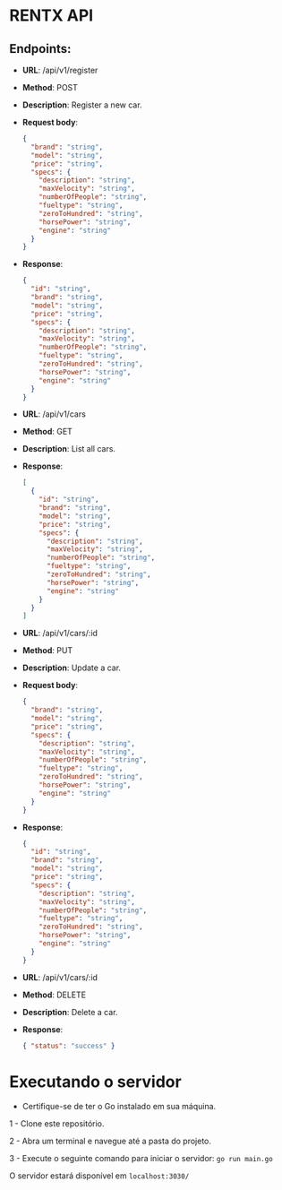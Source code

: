 # RENTX API

## Endpoints:

- **URL**: /api/v1/register
- **Method**: POST
- **Description**: Register a new car.

- **Request body**:

  ```json
  {
    "brand": "string",
    "model": "string",
    "price": "string",
    "specs": {
      "description": "string",
      "maxVelocity": "string",
      "numberOfPeople": "string",
      "fueltype": "string",
      "zeroToHundred": "string",
      "horsePower": "string",
      "engine": "string"
    }
  }
  ```

- **Response**:

  ```json
  {
    "id": "string",
    "brand": "string",
    "model": "string",
    "price": "string",
    "specs": {
      "description": "string",
      "maxVelocity": "string",
      "numberOfPeople": "string",
      "fueltype": "string",
      "zeroToHundred": "string",
      "horsePower": "string",
      "engine": "string"
    }
  }
  ```

- **URL**: /api/v1/cars
- **Method**: GET
- **Description**: List all cars.

- **Response**:

  ```json
  [
    {
      "id": "string",
      "brand": "string",
      "model": "string",
      "price": "string",
      "specs": {
        "description": "string",
        "maxVelocity": "string",
        "numberOfPeople": "string",
        "fueltype": "string",
        "zeroToHundred": "string",
        "horsePower": "string",
        "engine": "string"
      }
    }
  ]
  ```

- **URL**: /api/v1/cars/:id
- **Method**: PUT
- **Description**: Update a car.

- **Request body**:

  ```json
  {
    "brand": "string",
    "model": "string",
    "price": "string",
    "specs": {
      "description": "string",
      "maxVelocity": "string",
      "numberOfPeople": "string",
      "fueltype": "string",
      "zeroToHundred": "string",
      "horsePower": "string",
      "engine": "string"
    }
  }
  ```

- **Response**:

  ```json
  {
    "id": "string",
    "brand": "string",
    "model": "string",
    "price": "string",
    "specs": {
      "description": "string",
      "maxVelocity": "string",
      "numberOfPeople": "string",
      "fueltype": "string",
      "zeroToHundred": "string",
      "horsePower": "string",
      "engine": "string"
    }
  }
  ```

- **URL**: /api/v1/cars/:id
- **Method**: DELETE
- **Description**: Delete a car.

- **Response**:
  ```json
  { "status": "success" }
  ```

# Executando o servidor

- Certifique-se de ter o Go instalado em sua máquina.

1 - Clone este repositório.

2 - Abra um terminal e navegue até a pasta do projeto.

3 - Execute o seguinte comando para iniciar o servidor: `go run main.go`

O servidor estará disponível em `localhost:3030/`

